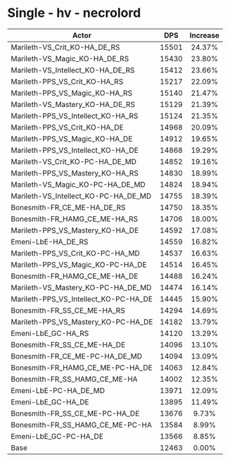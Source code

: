 # Single - hv - necrolord
| Actor | DPS | Increase |
|---|:---:|:---:|
|Marileth-VS_Crit_KO-HA_DE_RS|15501|24.37%|
|Marileth-VS_Magic_KO-HA_DE_RS|15430|23.80%|
|Marileth-VS_Intellect_KO-HA_DE_RS|15412|23.66%|
|Marileth-PPS_VS_Crit_KO-HA_RS|15217|22.09%|
|Marileth-PPS_VS_Magic_KO-HA_RS|15140|21.47%|
|Marileth-VS_Mastery_KO-HA_DE_RS|15129|21.39%|
|Marileth-PPS_VS_Intellect_KO-HA_RS|15124|21.35%|
|Marileth-PPS_VS_Crit_KO-HA_DE|14968|20.09%|
|Marileth-PPS_VS_Magic_KO-HA_DE|14912|19.65%|
|Marileth-PPS_VS_Intellect_KO-HA_DE|14868|19.29%|
|Marileth-VS_Crit_KO-PC-HA_DE_MD|14852|19.16%|
|Marileth-PPS_VS_Mastery_KO-HA_RS|14830|18.99%|
|Marileth-VS_Magic_KO-PC-HA_DE_MD|14824|18.94%|
|Marileth-VS_Intellect_KO-PC-HA_DE_MD|14755|18.39%|
|Bonesmith-FR_CE_ME-HA_DE_RS|14750|18.35%|
|Bonesmith-FR_HAMG_CE_ME-HA_RS|14706|18.00%|
|Marileth-PPS_VS_Mastery_KO-HA_DE|14592|17.08%|
|Emeni-LbE-HA_DE_RS|14559|16.82%|
|Marileth-PPS_VS_Crit_KO-PC-HA_MD|14537|16.63%|
|Marileth-PPS_VS_Magic_KO-PC-HA_DE|14514|16.45%|
|Bonesmith-FR_HAMG_CE_ME-HA_DE|14488|16.24%|
|Marileth-VS_Mastery_KO-PC-HA_DE_MD|14474|16.14%|
|Marileth-PPS_VS_Intellect_KO-PC-HA_DE|14445|15.90%|
|Bonesmith-FR_SS_CE_ME-HA_RS|14294|14.69%|
|Marileth-PPS_VS_Mastery_KO-PC-HA_DE|14182|13.79%|
|Emeni-LbE_GC-HA_RS|14120|13.29%|
|Bonesmith-FR_SS_CE_ME-HA_DE|14096|13.10%|
|Bonesmith-FR_CE_ME-PC-HA_DE_MD|14094|13.09%|
|Bonesmith-FR_HAMG_CE_ME-PC-HA_DE|14063|12.84%|
|Bonesmith-FR_SS_HAMG_CE_ME-HA|14002|12.35%|
|Emeni-LbE-PC-HA_DE_MD|13971|12.09%|
|Emeni-LbE_GC-HA_DE|13895|11.49%|
|Bonesmith-FR_SS_CE_ME-PC-HA_DE|13676|9.73%|
|Bonesmith-FR_SS_HAMG_CE_ME-PC-HA|13584|8.99%|
|Emeni-LbE_GC-PC-HA_DE|13566|8.85%|
|Base|12463|0.00%|
